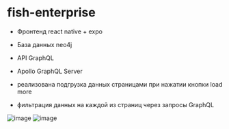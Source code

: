 # fish-enterprise

- Фронтенд react native + expo
- База данных neo4j
- API GraphQL
- Apollo GraphQL Server

- реализована подгрузка данных страницами при нажатии кнопки load more
- фильтрация данных на каждой из страниц через запросы GraphQL

![image](https://github.com/BinaryCat17/fish-enterprise/assets/48065080/939d3b27-922c-4f15-a8fd-3cfc46d83eb2)
![image](https://github.com/BinaryCat17/fish-enterprise/assets/48065080/fa5830e4-0d76-420f-8698-28847731ee38)
